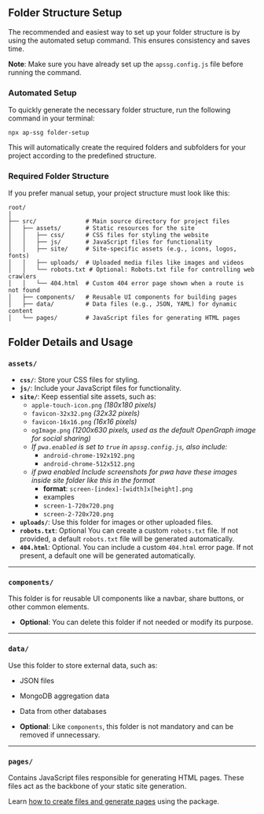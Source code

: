 ## Folder Structure Setup

The recommended and easiest way to set up your folder structure is by using the automated setup command. This ensures
consistency and saves time.

**Note**: Make sure you have already set up the `apssg.config.js` file before running the command.

### Automated Setup

To quickly generate the necessary folder structure, run the following command in your terminal:

```shell
npx ap-ssg folder-setup
```

This will automatically create the required folders and subfolders for your project according to the predefined
structure.

### Required Folder Structure

If you prefer manual setup, your project structure must look like this:

```plaintext
root/
│
├── src/              # Main source directory for project files
│   ├── assets/       # Static resources for the site
│   │   ├── css/      # CSS files for styling the website
│   │   ├── js/       # JavaScript files for functionality
│   │   ├── site/     # Site-specific assets (e.g., icons, logos, fonts)
│   │   ├── uploads/  # Uploaded media files like images and videos
│   │   └── robots.txt # Optional: Robots.txt file for controlling web crawlers
│   │   └── 404.html  # Custom 404 error page shown when a route is not found
│   ├── components/   # Reusable UI components for building pages
│   ├── data/         # Data files (e.g., JSON, YAML) for dynamic content
│   └── pages/        # JavaScript files for generating HTML pages
```

## Folder Details and Usage

### `assets/`

- **`css/`**: Store your CSS files for styling.
- **`js/`**: Include your JavaScript files for functionality.
- **`site/`**: Keep essential site assets, such as:
  - `apple-touch-icon.png` _(180x180 pixels)_
  - `favicon-32x32.png` _(32x32 pixels)_
  - `favicon-16x16.png` _(16x16 pixels)_
  - `ogImage.png` _(1200x630 pixels, used as the default OpenGraph image for social sharing)_
  - _If `pwa.enabled` is set to `true` in `apssg.config.js`, also include:_
    - `android-chrome-192x192.png`
    - `android-chrome-512x512.png`
  - _if pwa enabled Include screenshots for pwa have these images inside site folder like this in the format_
    - **format**: `screen-[index]-[width]x[height].png`
    - examples
    - `screen-1-720x720.png`
    - `screen-2-720x720.png`
- **`uploads/`**: Use this folder for images or other uploaded files.
- **`robots.txt`**: Optional You can create a custom `robots.txt` file. If not provided, a default `robots.txt` file will be generated automatically.
- **`404.html`**: Optional. You can include a custom `404.html` error page. If not present, a default one will be generated automatically.

---

### `components/`

This folder is for reusable UI components like a navbar, share buttons, or other common elements.

- **Optional**: You can delete this folder if not needed or modify its purpose.

---

### `data/`

Use this folder to store external data, such as:

- JSON files
- MongoDB aggregation data
- Data from other databases

- **Optional**: Like `components`, this folder is not mandatory and can be removed if unnecessary.

---

### `pages/`

Contains JavaScript files responsible for generating HTML pages. These files act as the backbone of your static site
generation.

Learn [how to create files and generate pages](./how-to-create-pages.md) using the package.
